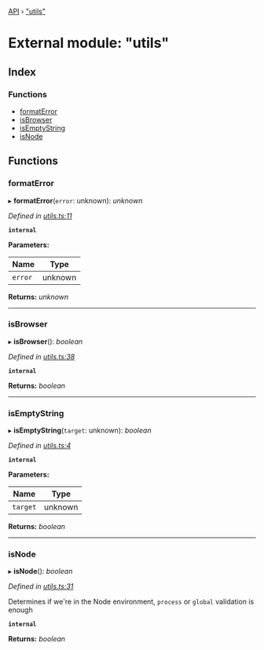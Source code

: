 [API](../README.md) › ["utils"](_utils_.md)

# External module: "utils"


## Index

### Functions

* [formatError](_utils_.md#formaterror)
* [isBrowser](_utils_.md#isbrowser)
* [isEmptyString](_utils_.md#isemptystring)
* [isNode](_utils_.md#isnode)

## Functions

###  formatError

▸ **formatError**(`error`: unknown): *unknown*

*Defined in [utils.ts:11](https://github.com/ciklum-digital/logan/blob/8316871/packages/core/src/utils.ts#L11)*

**`internal`** 

**Parameters:**

Name | Type |
------ | ------ |
`error` | unknown |

**Returns:** *unknown*

___

###  isBrowser

▸ **isBrowser**(): *boolean*

*Defined in [utils.ts:38](https://github.com/ciklum-digital/logan/blob/8316871/packages/core/src/utils.ts#L38)*

**`internal`** 

**Returns:** *boolean*

___

###  isEmptyString

▸ **isEmptyString**(`target`: unknown): *boolean*

*Defined in [utils.ts:4](https://github.com/ciklum-digital/logan/blob/8316871/packages/core/src/utils.ts#L4)*

**`internal`** 

**Parameters:**

Name | Type |
------ | ------ |
`target` | unknown |

**Returns:** *boolean*

___

###  isNode

▸ **isNode**(): *boolean*

*Defined in [utils.ts:31](https://github.com/ciklum-digital/logan/blob/8316871/packages/core/src/utils.ts#L31)*

Determines if we're in the Node environment, `process` or
`global` validation is enough

**`internal`** 

**Returns:** *boolean*